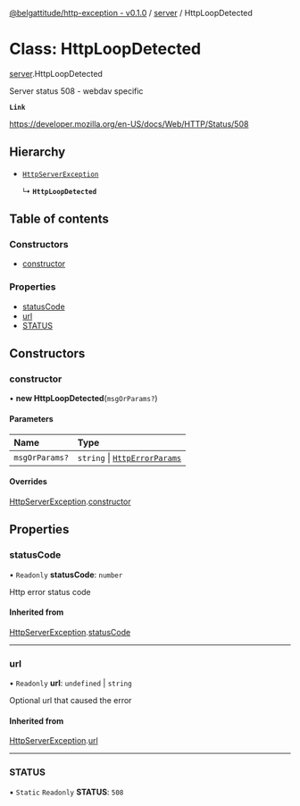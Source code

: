 [@belgattitude/http-exception - v0.1.0](../README.md) / [server](../modules/server.md) / HttpLoopDetected

# Class: HttpLoopDetected

[server](../modules/server.md).HttpLoopDetected

Server status 508 - webdav specific

**`Link`**

https://developer.mozilla.org/en-US/docs/Web/HTTP/Status/508

## Hierarchy

- [`HttpServerException`](base.HttpServerException.md)

  ↳ **`HttpLoopDetected`**

## Table of contents

### Constructors

- [constructor](server.HttpLoopDetected.md#constructor)

### Properties

- [statusCode](server.HttpLoopDetected.md#statuscode)
- [url](server.HttpLoopDetected.md#url)
- [STATUS](server.HttpLoopDetected.md#status)

## Constructors

### constructor

• **new HttpLoopDetected**(`msgOrParams?`)

#### Parameters

| Name           | Type                                                                 |
| :------------- | :------------------------------------------------------------------- |
| `msgOrParams?` | `string` \| [`HttpErrorParams`](../modules/types.md#httperrorparams) |

#### Overrides

[HttpServerException](base.HttpServerException.md).[constructor](base.HttpServerException.md#constructor)

## Properties

### statusCode

• `Readonly` **statusCode**: `number`

Http error status code

#### Inherited from

[HttpServerException](base.HttpServerException.md).[statusCode](base.HttpServerException.md#statuscode)

---

### url

• `Readonly` **url**: `undefined` \| `string`

Optional url that caused the error

#### Inherited from

[HttpServerException](base.HttpServerException.md).[url](base.HttpServerException.md#url)

---

### STATUS

▪ `Static` `Readonly` **STATUS**: `508`
